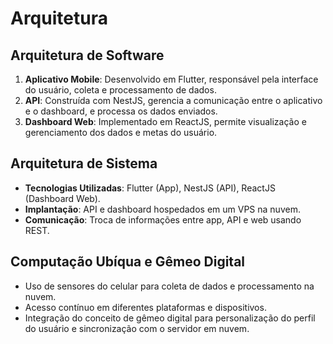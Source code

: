 # Arquitetura

## Arquitetura de Software

1. **Aplicativo Mobile**: Desenvolvido em Flutter, responsável pela interface do usuário, coleta e processamento de dados.
2. **API**: Construída com NestJS, gerencia a comunicação entre o aplicativo e o dashboard, e processa os dados enviados.
3. **Dashboard Web**: Implementado em ReactJS, permite visualização e gerenciamento dos dados e metas do usuário.

## Arquitetura de Sistema

- **Tecnologias Utilizadas**: Flutter (App), NestJS (API), ReactJS (Dashboard Web).
- **Implantação**: API e dashboard hospedados em um VPS na nuvem.
- **Comunicação**: Troca de informações entre app, API e web usando REST.

## Computação Ubíqua e Gêmeo Digital

- Uso de sensores do celular para coleta de dados e processamento na nuvem.
- Acesso contínuo em diferentes plataformas e dispositivos.
- Integração do conceito de gêmeo digital para personalização do perfil do usuário e sincronização com o servidor em nuvem.
